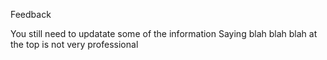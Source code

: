 Feedback

You still need to updatate some of the information
Saying blah blah blah at the top is not very professional